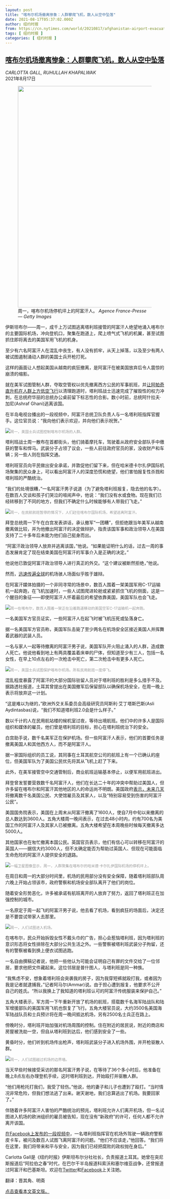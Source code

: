 ```yaml
---
layout: post
title: "喀布尔机场撤离惨象：人群攀爬飞机，数人从空中坠落"
date: 2021-08-17T05:37:02.000Z
author: 纽约时报
from: https://cn.nytimes.com/world/20210817/afghanistan-airport-evacuation-us-withdrawal/
tags: [ 纽约时报 ]
categories: [ 纽约时报 ]
---
```

<!--1629178622000-->
[喀布尔机场撤离惨象：人群攀爬飞机，数人从空中坠落](https://cn.nytimes.com/world/20210817/afghanistan-airport-evacuation-us-withdrawal/)
------

<div>
<address>CARLOTTA GALL, RUHULLAH KHAPALWAK</address><time pudate="2021-08-17 01:23:51" datetime="2021-08-17 01:23:51">2021年8月17日</time><figure class="article-span-photo"><img src="https://images.weserv.nl/?url=static01.nyt.com/images/2021/08/16/world/16AFGHANISTAN-AIRPORT1/merlin_193327512_993006f7-70a5-4b1b-8bd8-d0db60546e76-master1050.jpg" width="1050" height="700"><figcaption>周一，喀布尔机场停机坪上的阿富汗人。 <cite>Agence France-Presse — Getty Images</cite></figcaption></figure><section class="article-body"><p>伊斯坦布尔——周一，成千上万试图逃离塔利班接管的阿富汗人绝望地涌入喀布尔的主要国际机场，冲向登机口，聚集在跑道上，爬上喷气式飞机的机翼，甚至试图抓住即将离去的美国军用飞机的机身。</p><p>至少有六名阿富汗人在混乱中丧生，有人没有抓牢，从天上掉落，以及至少有两人被试图遏制涌动人群的美国士兵开枪打死。</p><p>这样的画面让人想起美国从越南的疯狂撤离，是阿富汗在被美国放弃后令人震惊的崩溃的缩影。</p><p>就在美军试图管制人群，夺取空管权以优先撤离西方公民的军事航班，并<a rel="noopener noreferrer" target="_blank" href="https://twitter.com/NatalieAmiri/status/1427186050628300801" title="Link: https://twitter.com/NatalieAmiri/status/1427186050628300801">让阿帕奇直升机在人群上方低空飞行</a>以清理跑道时，塔利班战士迅速完成了摧毁性的权力冲刺，在总统府华丽的总统办公桌前留下标志性的合影。数小时前，总统阿什拉夫·加尼(Ashraf Ghani)逃离该国。</p><p>在半岛电视台播出的一段视频中，阿富汗总统卫队负责人与一名塔利班指挥官握手。这位官员说：“我向他们表示欢迎，并向他们表示祝贺。”</p><p><img src="https://images.weserv.nl/?url=static01.nyt.com/images/2021/08/16/world/16AFGHANISTAN-AIRPORT-TOP/merlin_193332414_e22945fa-6c83-4fc6-a13b-d5f4f1d31ea5-master1050.jpg"><small style="color: #999;">周一，美国士兵试图控制喀布尔机场的人群。</small></p><p>塔利班战士周一散布在首都街头，他们骑着摩托车，驾驶着从政府安全部队手中缴获的警车和悍马。武装分子占领了议会，一些人前往政府官员的家，没收财产和车辆；另一些人则在指挥交通。</p><p>塔利班官员向平民做出安全承诺，并敦促他们留下来，但在哈米德卡尔扎伊国际机场聚集的民众身上，可以看出阿富汗人的深度恐慌和绝望，他们害怕报复性杀戮和塔利班的严酷统治。</p><p>“我们的处境很糟，”一名阿富汗男子说道（为了避免塔利班报复，隐去他的名字）。在数百人交谈和孩子们哭泣的喧闹声中，他说：“我们没有水或食物。现在我们已经转移到了不同的地方，但我们不确定什么时候能够有人带我们飞走。”</p><p><img src="https://images.weserv.nl/?url=static01.nyt.com/images/2021/08/16/world/16afghanistan-airport-scene-add1/merlin_193329930_78d6483c-1374-4784-838b-f08bdadc59d4-master1050.jpg"><small style="color: #999;">周一，在民航航班暂停的情况下，人们赶往喀布尔国际机场，希望逃离阿富汗。</small></p><p>拜登总统周一下午在白宫发表讲话，承认撤军“一团糟”，但拒绝跟当年美军从越南撤离做比较，并为他撤出阿富汗的决定做辩护，指责该国军事和政治领导人在美国支持了二十多年后未能为他们自己挺身而出。</p><p>“阿富汗政治领导人放弃并逃离该国，”他说。“如果能证明什么的话，过去一周的事态发展肯定了现在结束美国在阿富汗的军事介入是正确的决定。”</p><p>他说他已敦促阿富汗政治领导人进行真正的外交。“这个建议被断然拒绝，”他说。</p><p>然而，<a rel="noopener noreferrer" target="_blank" href="https://twitter.com/selingirit/status/1427204945367945216">迅速传遍全球</a>的机场骇人场面似乎胜于雄辩。</p><p>在阿富汗媒体拍摄的一个非同寻常的场景中，数百人围着一架美国军用C-17运输机一起奔跑，在飞机加速时，一些人试图爬进轮舱或紧紧抓住飞机的侧面，这是一个醒目的象征——即使阿富汗人怀着最后的希望依靠美国，美国军队也会飞走。</p><p><img src="https://images.weserv.nl/?url=static01.nyt.com/images/2021/08/16/world/16AFGHANISTAN-AIRPORT-USAF/16AFGHANISTAN-AIRPORT-USAF-master1050.jpg"><small style="color: #999;">周一在喀布尔，数百人围着一架正在沿着跑道移动的美国空军C-17运输机一起奔跑。</small></p><p>一名美国军方官员证实，一些阿富汗人在起飞时被飞机压死或坠落身亡。</p><p>据一名美国军方官员称，美国军队击毙了至少两名在机场安全区接近美国人并挥舞着武器的武装人员。</p><p>一名与家人一起等待撤离的阿富汗男子说，美国军队开火阻止涌入的人群，造成数人死亡。他说他看到地上有两具覆盖着床单的尸体，但知道至少有三人，包括一名女性，在早上10点左右的一次枪击中死亡，第二次枪击中有更多人死亡。</p><p><img src="https://images.weserv.nl/?url=static01.nyt.com/images/2021/08/16/world/16AFGHANISTAN-AIRPORT-MIL/merlin_193329168_45c60d41-e0d9-4e14-a804-07e0e087fb33-master1050.jpg"><small style="color: #999;">周一，美国士兵试图保护喀布尔机场。所有民用航班一度停飞。</small></p><p>混乱程度暴露了阿富汗的大部分国际驻留人员对于塔利班的胜利是多么措手不及。据路透社报道，土耳其曾提出在美国撤军后保留部队以确保机场安全，在周一晚上表示将放弃这一计划。</p><p>“这是难以为继的，”欧洲外交关系委员会高级研究员阿斯利·艾丁塔斯巴斯(Asli Aydintasbas)说，“我们不知道塔利班2.0会是什么样子。”</p><p>数以千计的人在民用航站楼的候机室过夜，等待出境航班。他们中的许多人是国际组织和媒体的雇员，他们曾是塔利班的目标，担心在塔利班统治下的安全。</p><p>白宫助手说，数千名美军正在保护机场。但一些阿富汗人表示，他们的首要任务是撤离美国人和其他西方人，而不是阿富汗人。</p><p>据一家国际组织的员工说，其同事在土耳其航空公司的航班上有一个已确认的座位，但美国军队为了美国公民优先将其从飞机上赶了下来。</p><p>此外，在美军接管空中交通管制后，商业航班运输基本停止，以便军用航班进出。</p><p>拜登曾发誓要营救数千名阿富汗人，他们在长达二十年的冲突中帮助过美国人，但许多留在喀布尔和阿富汗其他地区的人的命运尚不明朗。美国政府<a rel="noopener noreferrer" target="_blank" href="https://www.defense.gov/Newsroom/Releases/Release/Article/2732053/joint-statement-from-the-department-of-state-and-department-of-defense-update-o/">表示，未来几天</a>将撤离数千名美国公民、大使馆雇员及其家人，以及“特别容易受到伤害的阿富汗公民”。</p><p>美国国务院表示，美国在上周末从阿富汗撤离了1600人，使自7月中旬以来撤离的总人数达到3600人。五角大楼周一晚间表示，在过去48小时内，约有700名为美国工作的阿富汗人及其家人已被撤离。五角大楼希望在本周晚些时候每天撤离多达5000人。</p><p>其他国家也在匆忙撤离本国公民。英国官员表示，他们有信心可以转移在阿富汗的英国人——据信大约3000人，但不太确定能否为帮助过英国人、但现在可能面临生命危险的阿富汗人提供安全的退路。</p><p><img src="https://images.weserv.nl/?url=static01.nyt.com/images/2021/08/16/world/16AFGHANISTAN-AIRPORT-SAT/16AFGHANISTAN-AIRPORT-SAT-master1050.jpg"><small style="color: #999;">一幅卫星图像显示，周一，人群聚集在喀布尔的哈米德·卡尔扎伊国际机场的停机坪上。</small></p><p>在周日和周一的大部分时间里，机场的民用部分没有安全保障，随着塔利班部队周六晚上开始占领该市，政府警察和机场安全部队离开了他们的岗位。</p><p>随着安全形势恶化，许多被承诺有航班离开的人放弃了努力，返回了塔利班正在加强控制的城市。</p><p>一名原定于周一起飞的阿富汗男子说，他去看了机场，看到疯狂的场面后，决定还是不要尝试带家人去那里。</p><p><img src="https://images.weserv.nl/?url=static01.nyt.com/images/2021/08/16/world/16AFGHANISTAN-AIRPORT-CROWD/merlin_193329930_9b5d4c3c-f0c6-46dc-aaa5-20fa50528237-master1050.jpg"><small style="color: #999;">周一，人们试图进入机场。</small></p><p>在喀布尔，民众开始拆毁女性不戴头巾的广告，担心会惹恼塔利班，因为塔利班的意识形态将女性排除在大部分公共生活之外。一些警察被塔利班武装分子拘留，还有的警察被看到换上便衣试图逃跑。</p><p>一名自由撰稿记者说，他把一些他认为可能会证明自己有罪的文件交给了一位邻居，要求他把文件藏起来。这位邻居是普什图人，与塔利班是同一种族。</p><p>“我焦虑不安，想象着塔利班会突袭我的房子，因为我穿短裤就殴打我，或者因为我是记者就逮捕我，”记者阿马尔(Ammar)说。由于担心遭到报复，他要求不公开自己的姓氏。“所以我换上了我知道的塔利班认可的阿富汗传统服装来保护自己。”</p><p>五角大楼表示，军方周一下午重新开放了机场的航班，搭载数千名海军陆战队和陆军增援部队的美国军用飞机也恢复了飞行。五角大楼官员说，大约3500名美国海军陆战队员和士兵预计将在周一晚间抵达机场，另有2500名士兵正在路上。</p><p>傍晚时分，塔利班开始加强对机场周围的控制。住在附近的居民说，附近的商店和房屋被洗劫一空，但自从塔利班到达后，他们感到安全了一些。</p><p>黄昏时分，他们听到机场传出枪声，塔利班武装分子进入机场外围，并开枪驱散人群。</p><p><img src="https://images.weserv.nl/?url=static01.nyt.com/images/2021/08/16/world/16AFGHANISTAN-AIRPORT-WALL/16AFGHANISTAN-AIRPORT-WALL-master1050.jpg"><small style="color: #999;">周一，人们试图越过机场的边界墙。</small></p><p>当天早些时候接受采访的那名阿富汗男子说，在等待了36个多小时后，他准备在晚上8点左右办理登机手续，这时塔利班到达，开始殴打并驱散人群。</p><p>“他们用枪托打我们，我受了轻伤。”他说，他的妻子和儿子也遭到了殴打。“当时情况非常危险，但我们想法逃了出来。谢天谢地，我们总算逃出了机场。我要回家了。”</p><p>伴随着许多阿富汗人害怕的严酷统治的预兆，塔利班允许人们离开机场，但一名试图进入机场的欧洲组织的雇员被告知，现在没有“新政府”的许可，任何人都不允许离开该国。</p><p><a rel="noopener noreferrer" target="_blank" href="https://fb.watch/7qflTbYb60/" title="Link: https://fb.watch/7qflTbYb60/">在Facebook上发布的一段视频中</a>，一名塔利班指挥官在机场外驾驶一辆政府警察皮卡车，被问及数百人试图飞离阿富汗的问题。“他们不应该走，”他回答。“我们将在这里，我们将带来和平与安全，因为我们已经把腐败的政权抛在身后。”</p></section><footer class="author-info"><p>Carlotta Gall是《纽约时报》伊斯坦布尔分社社长，负责报道土耳其。她曾在突尼斯报道后“阿拉伯之春”时代，在巴尔干半岛报道科索沃和塞尔维亚战争，还曾报道过阿富汗和巴基斯坦。欢迎在<a rel="nofollow" target="_blank" href="https://twitter.com/carlottagall">Twitter</a>和<a rel="nofollow" target="_blank" href="https://www.facebook.com/carlotta.gall.1">Facebook</a>上关注她。</p><p>翻译：晋其角、明斋</p><p><a rel="nofollow" target="_blank" href="https://www.nytimes.com/2021/08/16/world/asia/afghanistan-airport-evacuation-us-withdrawal.html">点击查看本文英文版。</a></p></footer>
</div>
